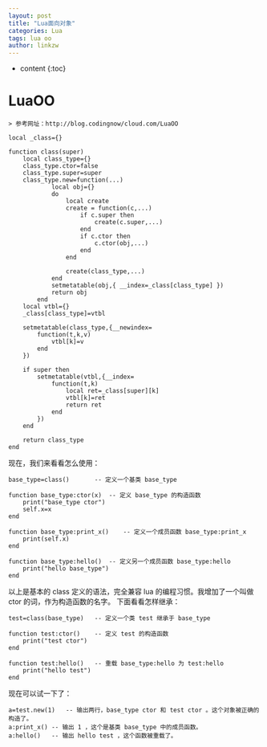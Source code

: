 ```yaml
---
layout: post
title: "Lua面向对象"
categories: Lua
tags: lua oo
author: linkzw
---
```


* content
{:toc}


# LuaOO

	> 参考网址：http://blog.codingnow/cloud.com/LuaOO

	local _class={}
	 
	function class(super)
		local class_type={}
		class_type.ctor=false
		class_type.super=super
		class_type.new=function(...) 
				local obj={}
				do
					local create
					create = function(c,...)
						if c.super then
							create(c.super,...)
						end
						if c.ctor then
							c.ctor(obj,...)
						end
					end
	 
					create(class_type,...)
				end
				setmetatable(obj,{ __index=_class[class_type] })
				return obj
			end
		local vtbl={}
		_class[class_type]=vtbl
	 
		setmetatable(class_type,{__newindex=
			function(t,k,v)
				vtbl[k]=v
			end
		})
	 
		if super then
			setmetatable(vtbl,{__index=
				function(t,k)
					local ret=_class[super][k]
					vtbl[k]=ret
					return ret
				end
			})
		end
	 
		return class_type
	end


现在，我们来看看怎么使用：

	base_type=class()		-- 定义一个基类 base_type
	 
	function base_type:ctor(x)	-- 定义 base_type 的构造函数
		print("base_type ctor")
		self.x=x
	end
	 
	function base_type:print_x()	-- 定义一个成员函数 base_type:print_x
		print(self.x)
	end
	 
	function base_type:hello()	-- 定义另一个成员函数 base_type:hello
		print("hello base_type")
	end


以上是基本的 class 定义的语法，完全兼容 lua 的编程习惯。我增加了一个叫做 ctor 的词，作为构造函数的名字。
下面看看怎样继承：

	test=class(base_type)	-- 定义一个类 test 继承于 base_type
	 
	function test:ctor()	-- 定义 test 的构造函数
		print("test ctor")
	end
	 
	function test:hello()	-- 重载 base_type:hello 为 test:hello
		print("hello test")
	end


现在可以试一下了：

	a=test.new(1)	-- 输出两行，base_type ctor 和 test ctor 。这个对象被正确的构造了。
	a:print_x()	-- 输出 1 ，这个是基类 base_type 中的成员函数。
	a:hello()	-- 输出 hello test ，这个函数被重载了。
